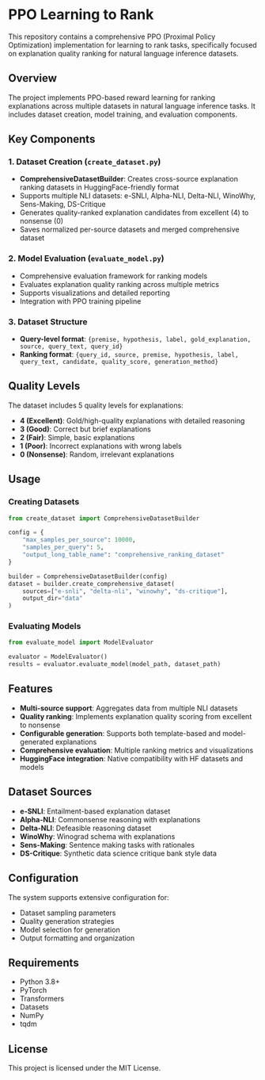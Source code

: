 # PPO Learning to Rank

This repository contains a comprehensive PPO (Proximal Policy Optimization) implementation for learning to rank tasks, specifically focused on explanation quality ranking for natural language inference datasets.

## Overview

The project implements PPO-based reward learning for ranking explanations across multiple datasets in natural language inference tasks. It includes dataset creation, model training, and evaluation components.

## Key Components

### 1. Dataset Creation (`create_dataset.py`)
- **ComprehensiveDatasetBuilder**: Creates cross-source explanation ranking datasets in HuggingFace-friendly format
- Supports multiple NLI datasets: e-SNLI, Alpha-NLI, Delta-NLI, WinoWhy, Sens-Making, DS-Critique
- Generates quality-ranked explanation candidates from excellent (4) to nonsense (0)
- Saves normalized per-source datasets and merged comprehensive dataset

### 2. Model Evaluation (`evaluate_model.py`)
- Comprehensive evaluation framework for ranking models
- Evaluates explanation quality ranking across multiple metrics
- Supports visualizations and detailed reporting
- Integration with PPO training pipeline

### 3. Dataset Structure
- **Query-level format**: `{premise, hypothesis, label, gold_explanation, source, query_text, query_id}`
- **Ranking format**: `{query_id, source, premise, hypothesis, label, query_text, candidate, quality_score, generation_method}`

## Quality Levels

The dataset includes 5 quality levels for explanations:
- **4 (Excellent)**: Gold/high-quality explanations with detailed reasoning
- **3 (Good)**: Correct but brief explanations  
- **2 (Fair)**: Simple, basic explanations
- **1 (Poor)**: Incorrect explanations with wrong labels
- **0 (Nonsense)**: Random, irrelevant explanations

## Usage

### Creating Datasets
```python
from create_dataset import ComprehensiveDatasetBuilder

config = {
    "max_samples_per_source": 10000,
    "samples_per_query": 5,
    "output_long_table_name": "comprehensive_ranking_dataset"
}

builder = ComprehensiveDatasetBuilder(config)
dataset = builder.create_comprehensive_dataset(
    sources=["e-snli", "delta-nli", "winowhy", "ds-critique"],
    output_dir="data"
)
```

### Evaluating Models
```python
from evaluate_model import ModelEvaluator

evaluator = ModelEvaluator()
results = evaluator.evaluate_model(model_path, dataset_path)
```

## Features

- **Multi-source support**: Aggregates data from multiple NLI datasets
- **Quality ranking**: Implements explanation quality scoring from excellent to nonsense
- **Configurable generation**: Supports both template-based and model-generated explanations
- **Comprehensive evaluation**: Multiple ranking metrics and visualizations
- **HuggingFace integration**: Native compatibility with HF datasets and models

## Dataset Sources

- **e-SNLI**: Entailment-based explanation dataset
- **Alpha-NLI**: Commonsense reasoning with explanations
- **Delta-NLI**: Defeasible reasoning dataset
- **WinoWhy**: Winograd schema with explanations
- **Sens-Making**: Sentence making tasks with rationales
- **DS-Critique**: Synthetic data science critique bank style data

## Configuration

The system supports extensive configuration for:
- Dataset sampling parameters
- Quality generation strategies
- Model selection for generation
- Output formatting and organization

## Requirements

- Python 3.8+
- PyTorch
- Transformers
- Datasets
- NumPy
- tqdm

## License

This project is licensed under the MIT License.
